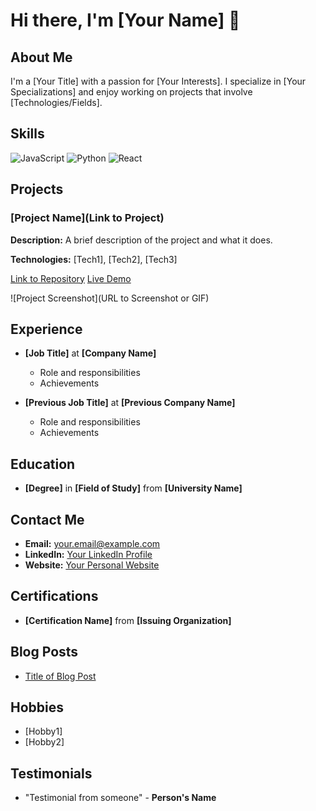 # Hi there, I'm [Your Name] 👋

## About Me
I'm a [Your Title] with a passion for [Your Interests]. I specialize in [Your Specializations] and enjoy working on projects that involve [Technologies/Fields].

## Skills
![JavaScript](https://img.shields.io/badge/JavaScript-F7DF1E?style=for-the-badge&logo=javascript&logoColor=black)
![Python](https://img.shields.io/badge/Python-3776AB?style=for-the-badge&logo=python&logoColor=white)
![React](https://img.shields.io/badge/React-20232A?style=for-the-badge&logo=react&logoColor=61DAFB)
<!-- Add more badges as needed -->

## Projects
### [Project Name](Link to Project)
**Description:** A brief description of the project and what it does.

**Technologies:** [Tech1], [Tech2], [Tech3]

[Link to Repository](URL)
[Live Demo](URL)

![Project Screenshot](URL to Screenshot or GIF)

<!-- Repeat for other projects -->

## Experience
- **[Job Title]** at **[Company Name]**
  - Role and responsibilities
  - Achievements

- **[Previous Job Title]** at **[Previous Company Name]**
  - Role and responsibilities
  - Achievements

## Education
- **[Degree]** in **[Field of Study]** from **[University Name]**

## Contact Me
- **Email:** your.email@example.com
- **LinkedIn:** [Your LinkedIn Profile](URL)
- **Website:** [Your Personal Website](URL)

<!-- Optional Sections -->
## Certifications
- **[Certification Name]** from **[Issuing Organization]**

## Blog Posts
- [Title of Blog Post](URL)

## Hobbies
- [Hobby1]
- [Hobby2]

## Testimonials
- "Testimonial from someone" - **Person's Name**
